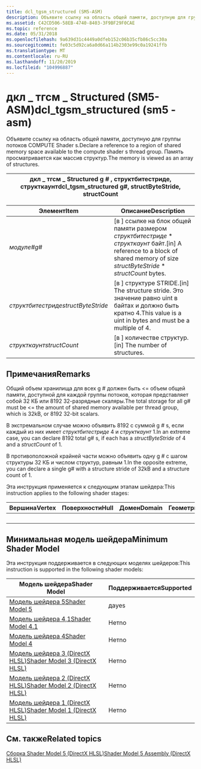 ```yaml
---
title: dcl_tgsm_structured (SM5-ASM)
description: Объявите ссылку на область общей памяти, доступную для группы потоков COMPUTE Shader s. Память просматривается как массив структур.
ms.assetid: C42CD506-58EB-4740-8403-3F9BF29F0CAE
ms.topic: reference
ms.date: 05/31/2018
ms.openlocfilehash: 9a639d31c4449a0dfeb152c06b35cfb86c5cc30a
ms.sourcegitcommit: fe03c5d92ca6a0d66a114b2303e99c0a19241ffb
ms.translationtype: MT
ms.contentlocale: ru-RU
ms.lasthandoff: 11/20/2019
ms.locfileid: "104996887"
---
```

# <a name="dcl_tgsm_structured-sm5---asm"></a><span data-ttu-id="8cf92-104">дкл \_ тгсм \_ Structured (SM5-ASM)</span><span class="sxs-lookup"><span data-stu-id="8cf92-104">dcl\_tgsm\_structured (sm5 - asm)</span></span>

<span data-ttu-id="8cf92-105">Объявите ссылку на область общей памяти, доступную для группы потоков COMPUTE Shader s.</span><span class="sxs-lookup"><span data-stu-id="8cf92-105">Declare a reference to a region of shared memory space available to the compute shader s thread group.</span></span> <span data-ttu-id="8cf92-106">Память просматривается как массив структур.</span><span class="sxs-lookup"><span data-stu-id="8cf92-106">The memory is viewed as an array of structures.</span></span>



| <span data-ttu-id="8cf92-107">дкл \_ тгсм \_ Structured g \# , структбитестриде, структкаунт</span><span class="sxs-lookup"><span data-stu-id="8cf92-107">dcl\_tgsm\_structured g\#, structByteStride, structCount</span></span> |
|----------------------------------------------------------|



 



| <span data-ttu-id="8cf92-108">Элемент</span><span class="sxs-lookup"><span data-stu-id="8cf92-108">Item</span></span>                                                                                                                                   | <span data-ttu-id="8cf92-109">Описание</span><span class="sxs-lookup"><span data-stu-id="8cf92-109">Description</span></span>                                                                                                   |
|----------------------------------------------------------------------------------------------------------------------------------------|---------------------------------------------------------------------------------------------------------------|
| <span data-ttu-id="8cf92-110"><span id="g_"></span><span id="G_"></span>*модуле\#*</span><span class="sxs-lookup"><span data-stu-id="8cf92-110"><span id="g_"></span><span id="G_"></span>*g\#*</span></span><br/>                                                                             | <span data-ttu-id="8cf92-111">\[в \] ссылке на блок общей памяти размером *структбитестриде* \* *структкаунт* байт.</span><span class="sxs-lookup"><span data-stu-id="8cf92-111">\[in\] A reference to a block of shared memory of size *structByteStride* \* *structCount* bytes.</span></span> <br/> |
| <span data-ttu-id="8cf92-112"><span id="structByteStride"></span><span id="structbytestride"></span><span id="STRUCTBYTESTRIDE"></span>*структбитестриде*</span><span class="sxs-lookup"><span data-stu-id="8cf92-112"><span id="structByteStride"></span><span id="structbytestride"></span><span id="STRUCTBYTESTRIDE"></span>*structByteStride*</span></span><br/> | <span data-ttu-id="8cf92-113">\[в \] структуре STRIDE.</span><span class="sxs-lookup"><span data-stu-id="8cf92-113">\[in\] The structure stride.</span></span> <span data-ttu-id="8cf92-114">Это значение равно uint в байтах и должно быть кратно 4.</span><span class="sxs-lookup"><span data-stu-id="8cf92-114">This value is a uint in bytes and must be a multiple of 4.</span></span> <br/>           |
| <span data-ttu-id="8cf92-115"><span id="structCount"></span><span id="structcount"></span><span id="STRUCTCOUNT"></span>*структкаунт*</span><span class="sxs-lookup"><span data-stu-id="8cf92-115"><span id="structCount"></span><span id="structcount"></span><span id="STRUCTCOUNT"></span>*structCount*</span></span><br/>                     | <span data-ttu-id="8cf92-116">\[в \] количестве структур.</span><span class="sxs-lookup"><span data-stu-id="8cf92-116">\[in\] The number of structures.</span></span><br/>                                                                   |



 

## <a name="remarks"></a><span data-ttu-id="8cf92-117">Примечания</span><span class="sxs-lookup"><span data-stu-id="8cf92-117">Remarks</span></span>

<span data-ttu-id="8cf92-118">Общий объем хранилища для всех g \# должен быть <= объем общей памяти, доступной для каждой группы потоков, которая представляет собой 32 КБ или 8192 32-разрядные скаляры.</span><span class="sxs-lookup"><span data-stu-id="8cf92-118">The total storage for all g\# must be <= the amount of shared memory available per thread group, which is 32kB, or 8192 32-bit scalars.</span></span>

<span data-ttu-id="8cf92-119">В экстремальном случае можно объявить 8192 с суммой g \# s, если каждый из них имеет *структбитестриде* 4 и *структкаунт* 1.</span><span class="sxs-lookup"><span data-stu-id="8cf92-119">In an extreme case, you can declare 8192 total g\# s, if each has a *structByteStride* of 4 and a *structCount* of 1.</span></span>

<span data-ttu-id="8cf92-120">В противоположной крайней части можно объявить одну g \# с шагом структуры 32 КБ и числом структур, равным 1.</span><span class="sxs-lookup"><span data-stu-id="8cf92-120">In the opposite extreme, you can declare a single g\# with a structure stride of 32kB and a structure count of 1.</span></span>

<span data-ttu-id="8cf92-121">Эта инструкция применяется к следующим этапам шейдера:</span><span class="sxs-lookup"><span data-stu-id="8cf92-121">This instruction applies to the following shader stages:</span></span>



| <span data-ttu-id="8cf92-122">Вершина</span><span class="sxs-lookup"><span data-stu-id="8cf92-122">Vertex</span></span> | <span data-ttu-id="8cf92-123">Поверхности</span><span class="sxs-lookup"><span data-stu-id="8cf92-123">Hull</span></span> | <span data-ttu-id="8cf92-124">Домен</span><span class="sxs-lookup"><span data-stu-id="8cf92-124">Domain</span></span> | <span data-ttu-id="8cf92-125">Геометрия</span><span class="sxs-lookup"><span data-stu-id="8cf92-125">Geometry</span></span> | <span data-ttu-id="8cf92-126">Пиксель</span><span class="sxs-lookup"><span data-stu-id="8cf92-126">Pixel</span></span> | <span data-ttu-id="8cf92-127">Вычисления</span><span class="sxs-lookup"><span data-stu-id="8cf92-127">Compute</span></span> |
|--------|------|--------|----------|-------|---------|
|        |      |        |          |       | <span data-ttu-id="8cf92-128">X</span><span class="sxs-lookup"><span data-stu-id="8cf92-128">X</span></span>       |



 

## <a name="minimum-shader-model"></a><span data-ttu-id="8cf92-129">Минимальная модель шейдера</span><span class="sxs-lookup"><span data-stu-id="8cf92-129">Minimum Shader Model</span></span>

<span data-ttu-id="8cf92-130">Эта инструкция поддерживается в следующих моделях шейдеров:</span><span class="sxs-lookup"><span data-stu-id="8cf92-130">This instruction is supported in the following shader models:</span></span>



| <span data-ttu-id="8cf92-131">Модель шейдера</span><span class="sxs-lookup"><span data-stu-id="8cf92-131">Shader Model</span></span>                                              | <span data-ttu-id="8cf92-132">Поддерживается</span><span class="sxs-lookup"><span data-stu-id="8cf92-132">Supported</span></span> |
|-----------------------------------------------------------|-----------|
| [<span data-ttu-id="8cf92-133">Модель шейдера 5</span><span class="sxs-lookup"><span data-stu-id="8cf92-133">Shader Model 5</span></span>](d3d11-graphics-reference-sm5.md)        | <span data-ttu-id="8cf92-134">да</span><span class="sxs-lookup"><span data-stu-id="8cf92-134">yes</span></span>       |
| [<span data-ttu-id="8cf92-135">Модель шейдера 4,1</span><span class="sxs-lookup"><span data-stu-id="8cf92-135">Shader Model 4.1</span></span>](dx-graphics-hlsl-sm4.md)              | <span data-ttu-id="8cf92-136">Нет</span><span class="sxs-lookup"><span data-stu-id="8cf92-136">no</span></span>        |
| [<span data-ttu-id="8cf92-137">Модель шейдера 4</span><span class="sxs-lookup"><span data-stu-id="8cf92-137">Shader Model 4</span></span>](dx-graphics-hlsl-sm4.md)                | <span data-ttu-id="8cf92-138">Нет</span><span class="sxs-lookup"><span data-stu-id="8cf92-138">no</span></span>        |
| [<span data-ttu-id="8cf92-139">Модель шейдера 3 (DirectX HLSL)</span><span class="sxs-lookup"><span data-stu-id="8cf92-139">Shader Model 3 (DirectX HLSL)</span></span>](dx-graphics-hlsl-sm3.md) | <span data-ttu-id="8cf92-140">Нет</span><span class="sxs-lookup"><span data-stu-id="8cf92-140">no</span></span>        |
| [<span data-ttu-id="8cf92-141">Модель шейдера 2 (DirectX HLSL)</span><span class="sxs-lookup"><span data-stu-id="8cf92-141">Shader Model 2 (DirectX HLSL)</span></span>](dx-graphics-hlsl-sm2.md) | <span data-ttu-id="8cf92-142">Нет</span><span class="sxs-lookup"><span data-stu-id="8cf92-142">no</span></span>        |
| [<span data-ttu-id="8cf92-143">Модель шейдера 1 (DirectX HLSL)</span><span class="sxs-lookup"><span data-stu-id="8cf92-143">Shader Model 1 (DirectX HLSL)</span></span>](dx-graphics-hlsl-sm1.md) | <span data-ttu-id="8cf92-144">Нет</span><span class="sxs-lookup"><span data-stu-id="8cf92-144">no</span></span>        |



 

## <a name="related-topics"></a><span data-ttu-id="8cf92-145">См. также</span><span class="sxs-lookup"><span data-stu-id="8cf92-145">Related topics</span></span>

<dl> <dt>

[<span data-ttu-id="8cf92-146">Сборка Shader Model 5 (DirectX HLSL)</span><span class="sxs-lookup"><span data-stu-id="8cf92-146">Shader Model 5 Assembly (DirectX HLSL)</span></span>](shader-model-5-assembly--directx-hlsl-.md)
</dt> </dl>

 

 





